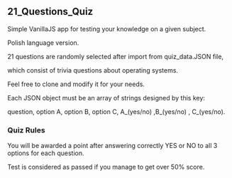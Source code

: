 ## 21_Questions_Quiz ## 

Simple VanillaJS app for testing your knowledge on a given subject. 

Polish language version.

21 questions are randomly selected after import from quiz_data.JSON file,

which consist of trivia questions about operating systems.
  
Feel free to clone and modify it for your needs. 

Each JSON object must be an array of strings designed by this key:

question, option A, option B, option C, A_(yes/no) ,B_(yes/no) , C_(yes/no).

### Quiz Rules ###

You will be awarded a point after answering correctly YES or NO to all 3 options for each question. 

Test is considered as passed if you manage to get over 50% score.
